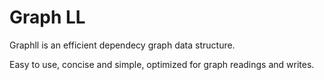 # Graph LL

Graphll is an efficient dependecy graph data structure. 

Easy to use, concise and simple, optimized for graph readings and writes.